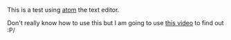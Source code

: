 This is a test using [atom](https://atom.io/) the text editor.

Don't really know how to use this but I am going to use [this video](https://www.youtube.com/watch?v=hPC6keUUiTA&list=PLqGj3iMvMa4J0MJhTSUwrb_6hJ5iMGWgf) to find out :P/
